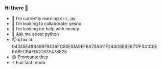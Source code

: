 ### Hi there 👋
- 🌱 I’m currently learning c++, py
- 👯 I’m looking to collaborate: yesno
- 🤔 I’m looking for help with money
- 💬 Ask me about python 
- 📫 qTox id: 04345E48B49979436FC80E51A9EF8A73A611F244C6EBE8717F041C0E6A8ECB4FDCC83F478E28
- 😄 Pronouns: they
- ⚡ Fun fact: noob 
